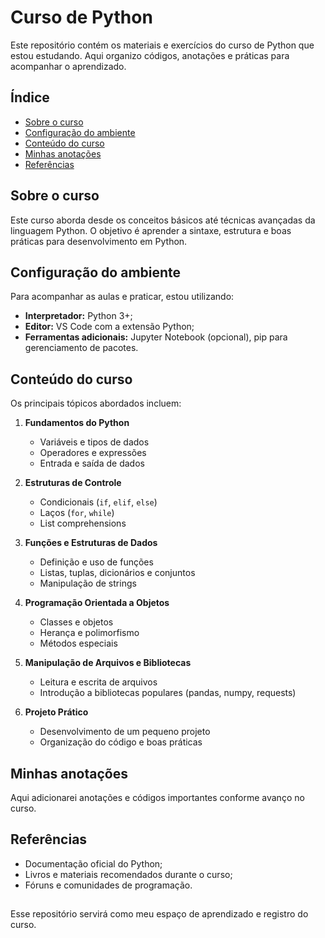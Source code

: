 # Curso de Python

Este repositório contém os materiais e exercícios do curso de Python que estou estudando. Aqui organizo códigos, anotações e práticas para acompanhar o aprendizado.

## Índice

- [Sobre o curso](#sobre-o-curso)
- [Configuração do ambiente](#configuracao-do-ambiente)
- [Conteúdo do curso](#conteudo-do-curso)
- [Minhas anotações](#minhas-anotacoes)
- [Referências](#referencias)

## Sobre o curso

Este curso aborda desde os conceitos básicos até técnicas avançadas da linguagem Python. O objetivo é aprender a sintaxe, estrutura e boas práticas para desenvolvimento em Python.

## Configuração do ambiente

Para acompanhar as aulas e praticar, estou utilizando:
- **Interpretador:** Python 3+;
- **Editor:** VS Code com a extensão Python;
- **Ferramentas adicionais:** Jupyter Notebook (opcional), pip para gerenciamento de pacotes.

## Conteúdo do curso

Os principais tópicos abordados incluem:

1. **Fundamentos do Python**
   - Variáveis e tipos de dados
   - Operadores e expressões
   - Entrada e saída de dados

2. **Estruturas de Controle**
   - Condicionais (`if`, `elif`, `else`)
   - Laços (`for`, `while`)
   - List comprehensions

3. **Funções e Estruturas de Dados**
   - Definição e uso de funções
   - Listas, tuplas, dicionários e conjuntos
   - Manipulação de strings

4. **Programação Orientada a Objetos**
   - Classes e objetos
   - Herança e polimorfismo
   - Métodos especiais

5. **Manipulação de Arquivos e Bibliotecas**
   - Leitura e escrita de arquivos
   - Introdução a bibliotecas populares (pandas, numpy, requests)

6. **Projeto Prático**
   - Desenvolvimento de um pequeno projeto
   - Organização do código e boas práticas

## Minhas anotações

Aqui adicionarei anotações e códigos importantes conforme avanço no curso.

## Referências

- Documentação oficial do Python;
- Livros e materiais recomendados durante o curso;
- Fóruns e comunidades de programação.

##

Esse repositório servirá como meu espaço de aprendizado e registro do curso.

